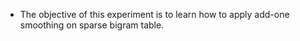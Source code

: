 - The objective of this experiment is to learn how to apply add-one smoothing on sparse bigram table.
